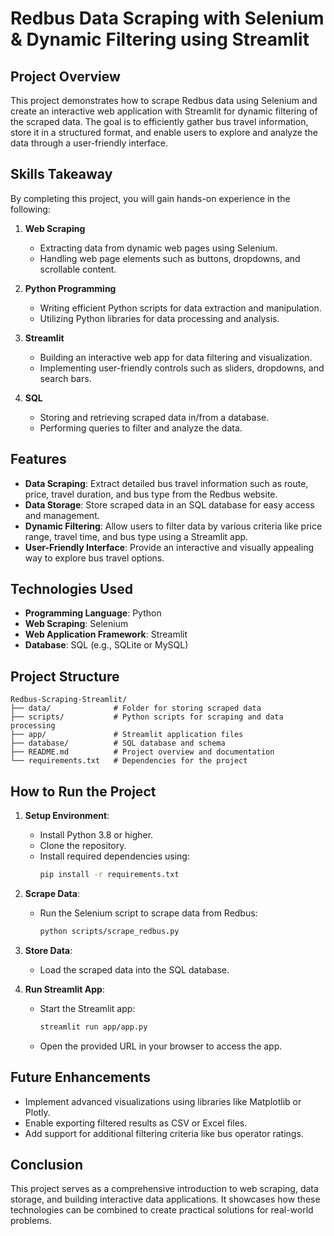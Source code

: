 # Redbus Data Scraping with Selenium & Dynamic Filtering using Streamlit

## Project Overview
This project demonstrates how to scrape Redbus data using Selenium and create an interactive web application with Streamlit for dynamic filtering of the scraped data. The goal is to efficiently gather bus travel information, store it in a structured format, and enable users to explore and analyze the data through a user-friendly interface.

## Skills Takeaway
By completing this project, you will gain hands-on experience in the following:

1. **Web Scraping**
   - Extracting data from dynamic web pages using Selenium.
   - Handling web page elements such as buttons, dropdowns, and scrollable content.

2. **Python Programming**
   - Writing efficient Python scripts for data extraction and manipulation.
   - Utilizing Python libraries for data processing and analysis.

3. **Streamlit**
   - Building an interactive web app for data filtering and visualization.
   - Implementing user-friendly controls such as sliders, dropdowns, and search bars.

4. **SQL**
   - Storing and retrieving scraped data in/from a database.
   - Performing queries to filter and analyze the data.

## Features
- **Data Scraping**: Extract detailed bus travel information such as route, price, travel duration, and bus type from the Redbus website.
- **Data Storage**: Store scraped data in an SQL database for easy access and management.
- **Dynamic Filtering**: Allow users to filter data by various criteria like price range, travel time, and bus type using a Streamlit app.
- **User-Friendly Interface**: Provide an interactive and visually appealing way to explore bus travel options.

## Technologies Used
- **Programming Language**: Python
- **Web Scraping**: Selenium
- **Web Application Framework**: Streamlit
- **Database**: SQL (e.g., SQLite or MySQL)

## Project Structure
```
Redbus-Scraping-Streamlit/
├── data/              # Folder for storing scraped data
├── scripts/           # Python scripts for scraping and data processing
├── app/               # Streamlit application files
├── database/          # SQL database and schema
├── README.md          # Project overview and documentation
└── requirements.txt   # Dependencies for the project
```

## How to Run the Project
1. **Setup Environment**:
   - Install Python 3.8 or higher.
   - Clone the repository.
   - Install required dependencies using:
     ```bash
     pip install -r requirements.txt
     ```

2. **Scrape Data**:
   - Run the Selenium script to scrape data from Redbus:
     ```bash
     python scripts/scrape_redbus.py
     ```

3. **Store Data**:
   - Load the scraped data into the SQL database.

4. **Run Streamlit App**:
   - Start the Streamlit app:
     ```bash
     streamlit run app/app.py
     ```
   - Open the provided URL in your browser to access the app.

## Future Enhancements
- Implement advanced visualizations using libraries like Matplotlib or Plotly.
- Enable exporting filtered results as CSV or Excel files.
- Add support for additional filtering criteria like bus operator ratings.

## Conclusion
This project serves as a comprehensive introduction to web scraping, data storage, and building interactive data applications. It showcases how these technologies can be combined to create practical solutions for real-world problems.

